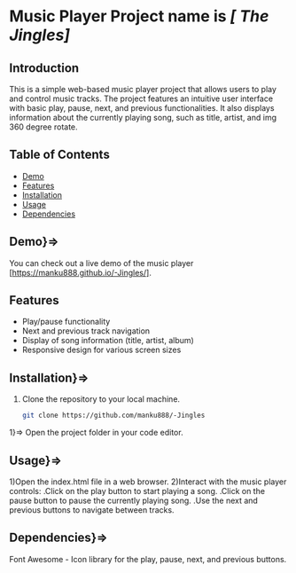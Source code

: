 # Music Player Project name is  *[ The Jingles]*

## Introduction
This is a simple web-based music player project that allows users to play and control music tracks.
The project features an intuitive user interface with basic play, pause, next, and previous functionalities.
It also displays information about the currently playing song, such as title, artist, and img 360 degree rotate.

## Table of Contents
- [Demo](#demo)
- [Features](#features)
- [Installation](#installation)
- [Usage](#usage)
- [Dependencies](#dependencies)

## Demo}=>
You can check out a live demo of the music player [https://manku888.github.io/-Jingles/].

## Features
- Play/pause functionality
- Next and previous track navigation
- Display of song information (title, artist, album)
- Responsive design for various screen sizes

## Installation}=>
1. Clone the repository to your local machine.
   ```bash
   git clone https://github.com/manku888/-Jingles


1}=> Open the project folder in your code editor.

## Usage}=>
1)Open the index.html file in a web browser.
2)Interact with the music player controls:
.Click on the play button to start playing a song.
.Click on the pause button to pause the currently playing song.
.Use the next and previous buttons to navigate between tracks.

## Dependencies}=>
Font Awesome - Icon library for the play, pause, next, and previous buttons.



